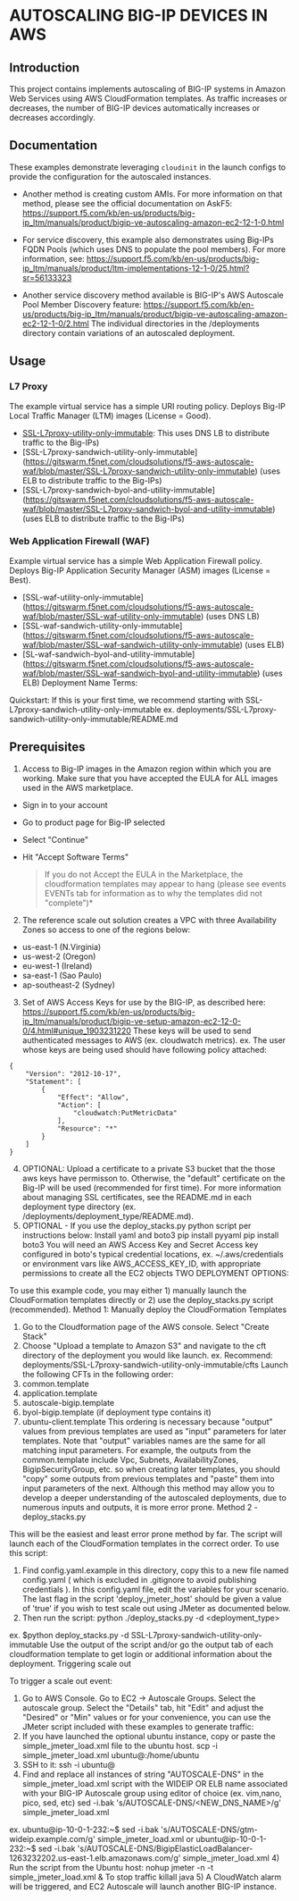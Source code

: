 # AUTOSCALING BIG-IP DEVICES IN AWS

## Introduction
This project contains implements autoscaling of BIG-IP systems in Amazon Web Services using AWS CloudFormation templates. As traffic increases or decreases, the number of BIG-IP devices automatically increases or decreases accordingly.

## Documentation
These examples demonstrate leveraging `cloudinit` in the launch configs to provide the configuration for the autoscaled instances.

* Another method is creating custom AMIs. For more information on that method, please see the official documentation on AskF5: https://support.f5.com/kb/en-us/products/big-ip_ltm/manuals/product/bigip-ve-autoscaling-amazon-ec2-12-1-0.html

* For service discovery, this example also demonstrates using Big-IPs FQDN Pools (which uses DNS to populate the pool members). For more information, see: https://support.f5.com/kb/en-us/products/big-ip_ltm/manuals/product/ltm-implementations-12-1-0/25.html?sr=56133323
* Another service discovery method available is BIG-IP's AWS Autoscale Pool Member Discovery feature: https://support.f5.com/kb/en-us/products/big-ip_ltm/manuals/product/bigip-ve-autoscaling-amazon-ec2-12-1-0/2.html
The individual directories in the /deployments directory contain variations of an autoscaled deployment.

## Usage

### L7 Proxy

The example virtual service has a simple URI routing policy. Deploys Big-IP Local Traffic Manager (LTM) images (License = Good).

* [SSL-L7proxy-utility-only-immutable](https://gitswarm.f5net.com/cloudsolutions/f5-aws-autoscale-waf/tree/master/deployments/SSL-L7proxy-utility-only-immutable): This uses DNS LB to distribute traffic to the Big-IPs)
* [SSL-L7proxy-sandwich-utility-only-immutable] (https://gitswarm.f5net.com/cloudsolutions/f5-aws-autoscale-waf/blob/master/SSL-L7proxy-sandwich-utility-only-immutable) (uses ELB to distribute traffic to the Big-IPs)
* [SSL-L7proxy-sandwich-byol-and-utility-immutable] (https://gitswarm.f5net.com/cloudsolutions/f5-aws-autoscale-waf/blob/master/SSL-L7proxy-sandwich-byol-and-utility-immutable) (uses ELB to distribute traffic to the Big-IPs)

### Web Application Firewall (WAF)

Example virtual service has a simple Web Application Firewall policy. Deploys Big-IP Application Security Manager (ASM) images (License = Best).
* [SSL-waf-utility-only-immutable] (https://gitswarm.f5net.com/cloudsolutions/f5-aws-autoscale-waf/blob/master/SSL-waf-utility-only-immutable) (uses DNS LB)
* [SSL-waf-sandwich-utility-only-immutable] (https://gitswarm.f5net.com/cloudsolutions/f5-aws-autoscale-waf/blob/master/SSL-waf-sandwich-utility-only-immutable) (uses ELB)
* [SL-waf-sandwich-byol-and-utility-immutable] (https://gitswarm.f5net.com/cloudsolutions/f5-aws-autoscale-waf/blob/master/SSL-waf-sandwich-byol-and-utility-immutable) (uses ELB)
Deployment Name Terms:

Quickstart: If this is your first time, we recommend starting with SSL-L7proxy-sandwich-utility-only-immutable
ex. deployments/SSL-L7proxy-sandwich-utility-only-immutable/README.md

## Prerequisites

1. Access to Big-IP images in the Amazon region within which you are working. Make sure that you have accepted the EULA for ALL images used in the AWS marketplace.
  * Sign in to your account
  * Go to product page for Big-IP selected
  * Select "Continue"
  * Hit "Accept Software Terms"
  
    >If you do not Accept the EULA in the Marketplace, the cloudformation templates may appear to hang (please see events EVENTs tab for information as to why the templates did not "complete")*

2. The reference scale out solution creates a VPC with three Availability Zones so access to one of the regions below:

  * us-east-1 (N.Virginia)
  * us-west-2 (Oregon)
  * eu-west-1 (Ireland)
  * sa-east-1 (Sao Paulo)
  * ap-southeast-2 (Sydney)
  
3. Set of AWS Access Keys for use by the BIG-IP, as described here:
https://support.f5.com/kb/en-us/products/big-ip_ltm/manuals/product/bigip-ve-setup-amazon-ec2-12-0-0/4.html#unique_1903231220
These keys will be used to send authenticated messages to AWS (ex. cloudwatch metrics).
ex. The user whose keys are being used should have following policy attached:
```
{
    "Version": "2012-10-17",
    "Statement": [
        {
            "Effect": "Allow",
            "Action": [
                "cloudwatch:PutMetricData"
            ],
            "Resource": "*"
        }
    ]
}
```
4) OPTIONAL: Upload a certificate to a private S3 bucket that the those aws keys have permisson to. Otherwise, the "default" certificate on the Big-IP will be used (recommended for first time). For more information about managing SSL certificates, see the README.md in each deployment type directory (ex. /deployments/deployment_type/README.md).
5) OPTIONAL - If you use the deploy_stacks.py python script per instructions below:
Install yaml and boto3
pip install pyyaml
pip install boto3
You will need an AWS Access Key and Secret Access key configured in boto's typical credential locations, ex. ~/.aws/credentials or environment vars like AWS_ACCESS_KEY_ID, with appropriate permissions to create all the EC2 objects
TWO DEPLOYMENT OPTIONS:

To use this example code, you may either 1) manually launch the CloudFormation templates directly or 2) use the deploy_stacks.py script (recommended).
Method 1: Manually deploy the CloudFormation Templates

1) Go to the Cloudformation page of the AWS console. Select "Create Stack"
2) Choose "Upload a template to Amazon S3" and navigate to the cft directory of the deployment you would like launch.
ex. Recommend:
deployments/SSL-L7proxy-sandwich-utility-only-immutable/cfts
Launch the following CFTs in the following order:
1) common.template
2) application.template
3) autoscale-bigip.template
4) byol-bigip.template (if deployment type contains it)
5) ubuntu-client.template
This ordering is necessary because "output" values from previous templates are used as "input" parameters for later templates. Note that "output" variables names are the same for all matching input parameters. For example, the outputs from the common.template include Vpc, Subnets, AvailabilityZones, BigipSecurityGroup, etc. so when creating later templates, you should "copy" some outputs from previous templates and "paste" them into input parameters of the next.
Although this method may allow you to develop a deeper understanding of the autoscaled deployments, due to numerous inputs and outputs, it is more error prone.
Method 2 - deploy_stacks.py

This will be the easiest and least error prone method by far. The script will launch each of the CloudFormation templates in the correct order.
To use this script:
1) Find config.yaml.example in this directory, copy this to a new file named config.yaml ( which is excluded in .gitignore to avoid publishing credentials ). In this config.yaml file, edit the variables for your scenario. The last flag in the script 'deploy_jmeter_host' should be given a value of 'true' if you wish to test scale out using JMeter as documented below.
2) Then run the script:
python ./deploy_stacks.py -d <deployment_type>

ex.
$python deploy_stacks.py -d SSL-L7proxy-sandwich-utility-only-immutable
Use the output of the script and/or go the output tab of each cloudformation template to get login or additional information about the deployment.
Triggering scale out

To trigger a scale out event:
1) Go to AWS Console. Go to EC2 -> Autoscale Groups. Select the autoscale group. Select the "Details" tab, hit "Edit" and adjust the "Desired" or "Min" values
or
for your convenience, you can use the JMeter script included with these examples to generate traffic:
1) If you have launched the optional ubuntu instance, copy or paste the simple_jmeter_load.xml file to the ubuntu host.
scp -i <path to key pair you provided in config.yaml> simple_jmeter_load.xml ubuntu@<ip address of the ubuntu instance>:/home/ubuntu
2) SSH to it:
ssh -i <path to key pair you provided in config.yaml> ubuntu@<ip address of the ubuntu instance> 
3) Find and replace all instances of string "AUTOSCALE-DNS" in the simple_jmeter_load.xml script with the WIDEIP OR ELB name associated with your BIG-IP Autoscale group using editor of choice (ex. vim,nano, pico, sed, etc)
sed -i.bak 's/AUTOSCALE-DNS/<NEW_DNS_NAME>/g' simple_jmeter_load.xml


ex.
ubuntu@ip-10-0-1-232:~$ sed -i.bak 's/AUTOSCALE-DNS/gtm-wideip.example.com/g' simple_jmeter_load.xml
or
ubuntu@ip-10-0-1-232:~$ sed -i.bak 's/AUTOSCALE-DNS/BigipElasticLoadBalancer-1263232202.us-east-1.elb.amazonaws.com/g' simple_jmeter_load.xml
4) Run the script from the Ubuntu host:
nohup jmeter -n -t simple_jmeter_load.xml &
To stop traffic
killall java
5) A CloudWatch alarm will be triggered, and EC2 Autoscale will launch another BIG-IP instance.

